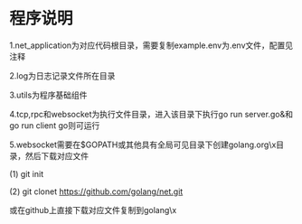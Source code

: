程序说明
========
1.net_application为对应代码根目录，需要复制example.env为.env文件，配置见注释

2.log为日志记录文件所在目录 

3.utils为程序基础组件

4.tcp,rpc和websocket为执行文件目录，进入该目录下执行go run server.go&和go run client go则可运行

5.websocket需要在$GOPATH或其他具有全局可见目录下创建golang.org\x目录，然后下载对应文件

(1) git init 

(2) git clonet https://github.com/golang/net.git

或在github上直接下载对应文件复制到golang\x
